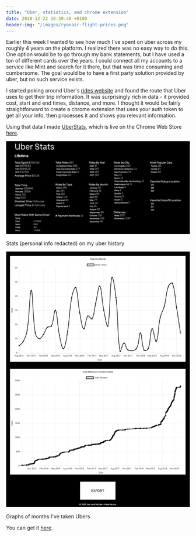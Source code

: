 ```yaml
---
title: "Uber, statistics, and chrome extension"
date: 2018-12-22 16:39:48 +0100
header-img: "/images/ryanair-flight-prices.png"
---
```

<style>
    {%  include main.css  %}
</style>

Earlier this week I wanted to see how much I've spent on uber across my roughly 4 years on the platform. I realized there was no easy way to do this. One option would be to go through my bank statements, but I have used a ton of different cards over the years. I could connect all my accounts to a service like Mint and search for it there, but that was time consuming and cumbersome. The goal would be to have a first party solution provided by uber, but no such service exists. 

I started poking around Uber's [rides website](https://riders.uber.com/trips)  and found the route that Uber uses to get their trip information. It was surprisingly rich in data - it provided cost, start and end times, distance, and more. I thought it would be fairly straightforward to create a chrome extension that uses your auth token to get all your info, then processes it and shows you relevant information. 

Using that data I made [UberStats](https://github.com/jonluca/Uber-Trip-Stats), which is live on the Chrome Web Store [here](https://chrome.google.com/webstore/detail/uber-trip-stats/kddlnbejbpknoedebeojobofnbdfhpnm?ref=producthunt).

<img class="centered-image" src="/images/uber.png">
<p class="footnote">Stats (personal info redacted) on my uber history</p>

<img class="centered-image" src="/images/uber-graphs.png">
<p class="footnote">Graphs of months I've taken Ubers</p>

You can get it [here](https://chrome.google.com/webstore/detail/uber-trip-stats/kddlnbejbpknoedebeojobofnbdfhpnm).